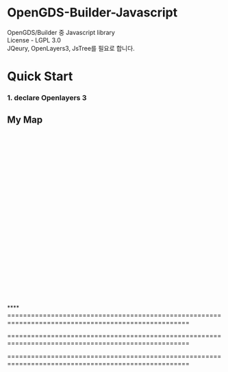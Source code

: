 # OpenGDS-Builder-Javascript
OpenGDS/Builder 중 Javascript library</br>
License - LGPL 3.0</br>
JQeury, OpenLayers3, JsTree를 필요로 합니다.</br>

# Quick Start

### 1. declare Openlayers 3

<!doctype html>
<html lang="en">
  <head>
    <link rel="stylesheet" href="https://openlayers.org/en/v4.6.5/css/ol.css" type="text/css">
    <style>
      .map {
        height: 400px;
        width: 100%;
      }
    </style>
    <script src="https://openlayers.org/en/v4.6.5/build/ol.js" type="text/javascript"></script>
    <title>OpenGDS/Builder example</title>
  </head>
  <body>
    <h2>My Map</h2>
    <div id="map" class="map"></div>
    <script type="text/javascript">
      var vector = new ol.layer.Vector({
        source: new ol.source.Vector({
          url: 'https://openlayers.org/en/v4.6.5/examples/data/geojson/countries.geojson',
          format: new ol.format.GeoJSON(),
          wrapX: false
        })
      });

      var map = new ol.Map({
        target: 'map',
        layers: [
          new ol.layer.Tile({
            source: new ol.source.OSM()
          }),
          vector
        ],
        view: new ol.View({
          center: ol.proj.fromLonLat([37.41, 8.82]),
          zoom: 4
        })
      });
    </script>
  </body>
</html>

### 2. declare OpenGDS/Builder
====================================================================================================
 <head>
    <link rel="stylesheet" href="https://openlayers.org/en/v4.6.5/css/ol.css" type="text/css">
    <style>
      .map {
        height: 400px;
        width: 100%;
      }
    </style>
    <script src="https://openlayers.org/en/v4.6.5/build/ol.js" type="text/javascript"></script>
    **<script src="https://locationofgb/gb.js" type="text/javascript"></script>**
    <title>OpenGDS/Builder example</title>
 </head>
====================================================================================================

====================================================================================================
<script type="text/javascript">
   var map = new ol.Map({
        target: 'map',
        layers: [
          new ol.layer.Tile({
            source: new ol.source.OSM()
          }),
          vector
        ],
        view: new ol.View({
          center: ol.proj.fromLonLat([37.41, 8.82]),
          zoom: 4
        })
      });

  var temp = new gb.panel.EditingTool({
              width : 84,
              height : 145,
              positionX : 425,
              positionY : 100,
              autoOpen : false,
              map : map, // 위에 선언한 ol.Map
              featureRecord : new gb.edit.FeatureRecord({
			                          id : "feature_id" // GeoServer 통신시 feature의 고유ID로 사용되는 컬럼명
		                          }),
              selected : function() { // 편집할 ol.layer.Base 객체를 반환할 함수
                return vector;
              },
              layerInfo : "http:// some geoserver url /geoserver/wms",
              imageTile : "http:// some geoserver url /geoserver/wms",
              getFeature : "http:// some geoserver url /geoserver/wfs",
              getFeatureInfo : "http:// some geoserver url /geoserver/wms"
  });
</script>
====================================================================================================    
